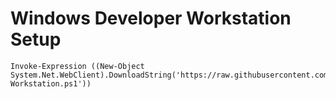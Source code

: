 # Windows Developer Workstation Setup

```
Invoke-Expression ((New-Object System.Net.WebClient).DownloadString('https://raw.githubusercontent.com/gvanderberg/windows_workstation_setup/master/Setup-Workstation.ps1'))
```
